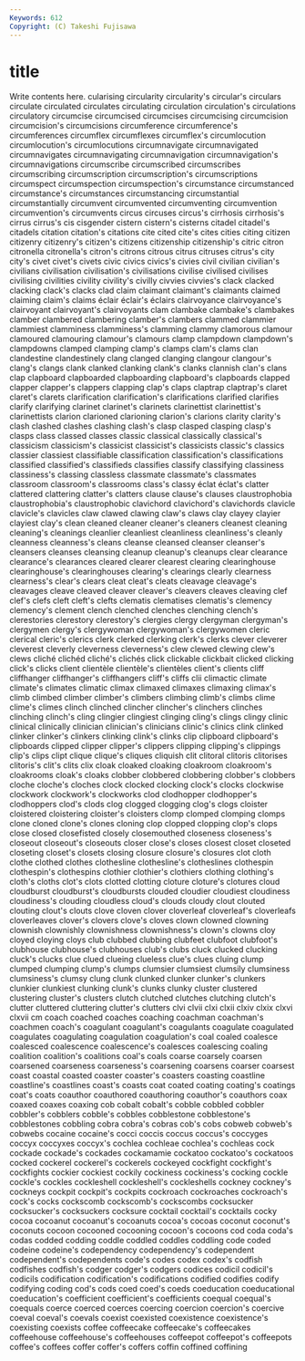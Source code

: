 ```yaml
---
Keywords: 612 
Copyright: (C) Takeshi Fujisawa
---
```


# title

Write contents here.
cularising circularity circularity's circular's circulars circulate
circulated circulates circulating circulation circulation's circulations circulatory circumcise circumcised circumcises
circumcising circumcision circumcision's circumcisions circumference circumference's circumferences circumflex circumflexes circumflex's
circumlocution circumlocution's circumlocutions circumnavigate circumnavigated circumnavigates circumnavigating circumnavigation circumnavigation's circumnavigations
circumscribe circumscribed circumscribes circumscribing circumscription circumscription's circumscriptions circumspect circumspection circumspection's
circumstance circumstanced circumstance's circumstances circumstancing circumstantial circumstantially circumvent circumvented circumventing
circumvention circumvention's circumvents circus circuses circus's cirrhosis cirrhosis's cirrus cirrus's
cis cisgender cistern cistern's cisterns citadel citadel's citadels citation citation's
citations cite cited cite's cites cities citing citizen citizenry citizenry's
citizen's citizens citizenship citizenship's citric citron citronella citronella's citron's citrons
citrous citrus citruses citrus's city city's civet civet's civets civic
civics civics's civies civil civilian civilian's civilians civilisation civilisation's civilisations
civilise civilised civilises civilising civilities civility civility's civilly civvies civvies's
clack clacked clacking clack's clacks clad claim claimant claimant's claimants
claimed claiming claim's claims éclair éclair's éclairs clairvoyance clairvoyance's clairvoyant
clairvoyant's clairvoyants clam clambake clambake's clambakes clamber clambered clambering clamber's
clambers clammed clammier clammiest clamminess clamminess's clamming clammy clamorous clamour
clamoured clamouring clamour's clamours clamp clampdown clampdown's clampdowns clamped clamping
clamp's clamps clam's clams clan clandestine clandestinely clang clanged clanging
clangour clangour's clang's clangs clank clanked clanking clank's clanks clannish
clan's clans clap clapboard clapboarded clapboarding clapboard's clapboards clapped clapper
clapper's clappers clapping clap's claps claptrap claptrap's claret claret's clarets
clarification clarification's clarifications clarified clarifies clarify clarifying clarinet clarinet's clarinets
clarinettist clarinettist's clarinettists clarion clarioned clarioning clarion's clarions clarity clarity's
clash clashed clashes clashing clash's clasp clasped clasping clasp's clasps
class classed classes classic classical classically classical's classicism classicism's classicist
classicist's classicists classic's classics classier classiest classifiable classification classification's classifications
classified classified's classifieds classifies classify classifying classiness classiness's classing classless
classmate classmate's classmates classroom classroom's classrooms class's classy éclat éclat's
clatter clattered clattering clatter's clatters clause clause's clauses claustrophobia claustrophobia's
claustrophobic clavichord clavichord's clavichords clavicle clavicle's clavicles claw clawed clawing
claw's claws clay clayey clayier clayiest clay's clean cleaned cleaner
cleaner's cleaners cleanest cleaning cleaning's cleanings cleanlier cleanliest cleanliness cleanliness's
cleanly cleanness cleanness's cleans cleanse cleansed cleanser cleanser's cleansers cleanses
cleansing cleanup cleanup's cleanups clear clearance clearance's clearances cleared clearer
clearest clearing clearinghouse clearinghouse's clearinghouses clearing's clearings clearly clearness clearness's
clear's clears cleat cleat's cleats cleavage cleavage's cleavages cleave cleaved
cleaver cleaver's cleavers cleaves cleaving clef clef's clefs cleft cleft's
clefts clematis clematises clematis's clemency clemency's clement clench clenched clenches
clenching clench's clerestories clerestory clerestory's clergies clergy clergyman clergyman's clergymen
clergy's clergywoman clergywoman's clergywomen cleric clerical cleric's clerics clerk clerked
clerking clerk's clerks clever cleverer cleverest cleverly cleverness cleverness's clew
clewed clewing clew's clews cliché clichéd cliché's clichés click clickable
clickbait clicked clicking click's clicks client clientèle clientèle's clientèles client's
clients cliff cliffhanger cliffhanger's cliffhangers cliff's cliffs clii climactic climate
climate's climates climatic climax climaxed climaxes climaxing climax's climb climbed
climber climber's climbers climbing climb's climbs clime clime's climes clinch
clinched clincher clincher's clinchers clinches clinching clinch's cling clingier clingiest
clinging cling's clings clingy clinic clinical clinically clinician clinician's clinicians
clinic's clinics clink clinked clinker clinker's clinkers clinking clink's clinks
clip clipboard clipboard's clipboards clipped clipper clipper's clippers clipping clipping's
clippings clip's clips clipt clique clique's cliques cliquish clit clitoral
clitoris clitorises clitoris's clit's clits clix cloak cloaked cloaking cloakroom
cloakroom's cloakrooms cloak's cloaks clobber clobbered clobbering clobber's clobbers cloche
cloche's cloches clock clocked clocking clock's clocks clockwise clockwork clockwork's
clockworks clod clodhopper clodhopper's clodhoppers clod's clods clog clogged clogging
clog's clogs cloister cloistered cloistering cloister's cloisters clomp clomped clomping
clomps clone cloned clone's clones cloning clop clopped clopping clop's
clops close closed closefisted closely closemouthed closeness closeness's closeout closeout's
closeouts closer close's closes closest closet closeted closeting closet's closets
closing closure closure's closures clot cloth clothe clothed clothes clothesline
clothesline's clotheslines clothespin clothespin's clothespins clothier clothier's clothiers clothing clothing's
cloth's cloths clot's clots clotted clotting cloture cloture's clotures cloud
cloudburst cloudburst's cloudbursts clouded cloudier cloudiest cloudiness cloudiness's clouding cloudless
cloud's clouds cloudy clout clouted clouting clout's clouts clove cloven
clover cloverleaf cloverleaf's cloverleafs cloverleaves clover's clovers clove's cloves clown
clowned clowning clownish clownishly clownishness clownishness's clown's clowns cloy cloyed
cloying cloys club clubbed clubbing clubfeet clubfoot clubfoot's clubhouse clubhouse's
clubhouses club's clubs cluck clucked clucking cluck's clucks clue clued
clueing clueless clue's clues cluing clump clumped clumping clump's clumps
clumsier clumsiest clumsily clumsiness clumsiness's clumsy clung clunk clunked clunker
clunker's clunkers clunkier clunkiest clunking clunk's clunks clunky cluster clustered
clustering cluster's clusters clutch clutched clutches clutching clutch's clutter cluttered
cluttering clutter's clutters clvi clvii clxi clxii clxiv clxix clxvi
clxvii cm coach coached coaches coaching coachman coachman's coachmen coach's
coagulant coagulant's coagulants coagulate coagulated coagulates coagulating coagulation coagulation's coal
coaled coalesce coalesced coalescence coalescence's coalesces coalescing coaling coalition coalition's
coalitions coal's coals coarse coarsely coarsen coarsened coarseness coarseness's coarsening
coarsens coarser coarsest coast coastal coasted coaster coaster's coasters coasting
coastline coastline's coastlines coast's coasts coat coated coating coating's coatings
coat's coats coauthor coauthored coauthoring coauthor's coauthors coax coaxed coaxes
coaxing cob cobalt cobalt's cobble cobbled cobbler cobbler's cobblers cobble's
cobbles cobblestone cobblestone's cobblestones cobbling cobra cobra's cobras cob's cobs
cobweb cobweb's cobwebs cocaine cocaine's cocci coccis coccus coccus's coccyges
coccyx coccyxes coccyx's cochlea cochleae cochlea's cochleas cock cockade cockade's
cockades cockamamie cockatoo cockatoo's cockatoos cocked cockerel cockerel's cockerels cockeyed
cockfight cockfight's cockfights cockier cockiest cockily cockiness cockiness's cocking cockle
cockle's cockles cockleshell cockleshell's cockleshells cockney cockney's cockneys cockpit cockpit's
cockpits cockroach cockroaches cockroach's cock's cocks cockscomb cockscomb's cockscombs cocksucker
cocksucker's cocksuckers cocksure cocktail cocktail's cocktails cocky cocoa cocoanut cocoanut's
cocoanuts cocoa's cocoas coconut coconut's coconuts cocoon cocooned cocooning cocoon's
cocoons cod coda coda's codas codded codding coddle coddled coddles
coddling code coded codeine codeine's codependency codependency's codependent codependent's codependents
code's codes codex codex's codfish codfishes codfish's codger codger's codgers
codices codicil codicil's codicils codification codification's codifications codified codifies codify
codifying coding cod's cods coed coed's coeds coeducation coeducational coeducation's
coefficient coefficient's coefficients coequal coequal's coequals coerce coerced coerces coercing
coercion coercion's coercive coeval coeval's coevals coexist coexisted coexistence coexistence's
coexisting coexists coffee coffeecake coffeecake's coffeecakes coffeehouse coffeehouse's coffeehouses coffeepot
coffeepot's coffeepots coffee's coffees coffer coffer's coffers coffin coffined coffining
